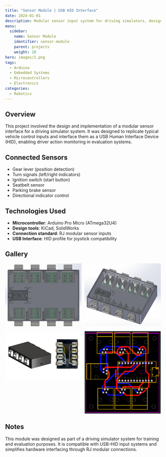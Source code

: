 ```yaml
---
title: "Sensor Module | USB HID Interface"
date: 2024-01-01
description: Modular sensor input system for driving simulators, designed with Arduino Pro Micro and RJ interfaces.
menu:
  sidebar:
    name: Sensor Module
    identifier: sensor-module
    parent: projects
    weight: 10
hero: images/1.png
tags:
  - Arduino
  - Embedded Systems
  - Microcontrollers
  - Electronics
categories:
  - Robotics
---
```


## Overview

This project involved the design and implementation of a modular sensor interface for a driving simulator system. It was designed to replicate typical vehicle control inputs and interface them as a USB Human Interface Device (HID), enabling driver action monitoring in evaluation systems.

## Connected Sensors

- Gear lever (position detection)
- Turn signals (left/right indicators)
- Ignition switch (start button)
- Seatbelt sensor
- Parking brake sensor
- Directional indicator control

## Technologies Used

- **Microcontroller**: Arduino Pro Micro (ATmega32U4)
- **Design tools**: KiCad, SolidWorks
- **Connection standard**: RJ modular sensor inputs
- **USB Interface**: HID profile for joystick compatibility

## Gallery


<!-- {{< img src="images/top.png" title="Top View" align="center" width="300" >}}

{{< vs >}}

{{< img src="images/angled.png" title="Angled View" align="center" width="300" >}}

{{< vs >}}

{{< img src="images/final.png" title="Final Assembly" align="center" width="300" >}}

{{< vs >}}

{{< img src="images/pcb.png" title="PCB Layout" align="center" width="300" >}} -->

<div style="display: grid; grid-template-columns: repeat(auto-fit, minmax(200px, 1fr)); gap: 10px;">
  <img src="images/top.png" alt="Top View">
  <img src="images/angled.png" alt="Angled View">
  <img src="images/final.png" alt="Final Assembly">
  <img src="images/pcb.png" alt="PCB Layout">
</div>



## Notes

This module was designed as part of a driving simulator system for training and evaluation purposes. It is compatible with USB-HID input systems and simplifies hardware interfacing through RJ modular connections.
